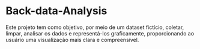 # Back-data-Analysis

Este projeto tem como objetivo, por meio de um dataset fictício, coletar, limpar, analisar os dados e representá-los graficamente, proporcionando ao usuário uma visualização mais clara e compreensível.
